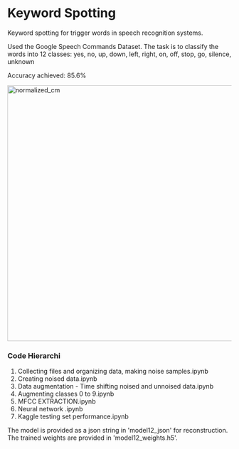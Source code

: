 # Keyword Spotting
Keyword spotting for trigger words in speech recognition systems. 

Used the Google Speech Commands Dataset. The task is to classify the words into 12 classes: yes, no, up, down, left, right, on, off, stop, go, silence, unknown

Accuracy achieved: 85.6%

<img width="576" alt="normalized_cm" src="https://user-images.githubusercontent.com/18056877/35025961-43ae89fc-fb16-11e7-819e-a5015e301f2e.png">

### Code Hierarchi 

1. Collecting files and organizing data, making noise samples.ipynb
2. Creating noised data.ipynb
3. Data augmentation - Time shifting noised and unnoised data.ipynb	
4. Augmenting classes 0 to 9.ipynb
5. MFCC EXTRACTION.ipynb
6. Neural network .ipynb
7. Kaggle testing set performance.ipynb

The model is provided as a json string in 'model12_json' for reconstruction. The trained weights are provided in 'model12_weights.h5'.

